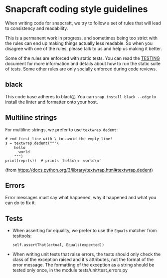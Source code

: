 # Snapcraft coding style guidelines

When writing code for snapcraft, we try to follow a set of rules that will lead
to consistency and readability.

This is a permanent work in progress, and sometimes being too strict with the
rules can end up making things actually less readable. So when you disagree
with one of the rules, please talk to us and help us making it better.

Some of the rules are enforced with static tests. You can read the [TESTING][1]
document for more information and details about how to run the static suite of
tests. Some other rules are only socially enforced during code reviews.

## black

This code base adheres to black[2].
You can `snap install black --edge` to install the linter and formatter onto your host.

## Multiline strings

For multiline strings, we prefer to use `textwrap.dedent`:

    # end first line with \ to avoid the empty line!
    s = textwrap.dedent("""\
        hello
          world
        """)
    print(repr(s))  # prints 'hello\n  world\n'

(from https://docs.python.org/3/library/textwrap.html#textwrap.dedent)

## Errors

Error messages must say what happened, why it happened and what you can do to
fix it.

## Tests

* When asserting for equality, we prefer to use the `Equals` matcher from
  testtools:

    ```
    self.assertThat(actual, Equals(expected))
    ```

* When writing unit tests that raise errors, the tests should only check the
  class of the exception raised and it's attributes, not the format of the
  error message. The formatting of the exception as a string should be
  tested only once, in the module tests/unit/test_errors.py

[1]: TESTING.md
[2]: https://github.com/ambv/black
